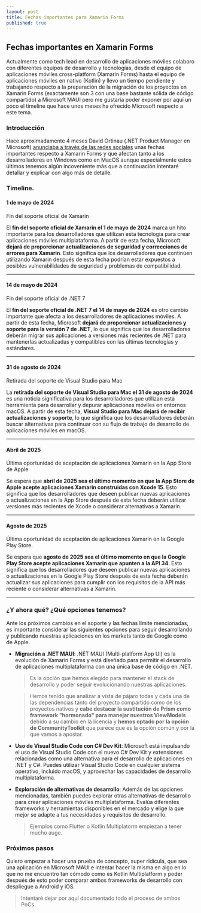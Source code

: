 ```yaml
---
layout: post
title: Fechas importantes para Xamarin Forms
published: true
---
```


## Fechas importantes en Xamarin Forms

Actualmente como tech lead en desarrollo de aplicaciones móviles colaboro con diferentes equipos de desarrollo y tecnologías, desde el equipo de aplicaciones móviles cross-platform (Xamarin Forms) hasta el equipo de aplicaciones móviles en nativo (Kotlin) y llevo un tiempo pendiente y trabajando respecto a la preparación de la migración de los proyectos en Xamarin Forms (exactamente son 3 con una base bastante sólida de código compartido) a Microsoft MAUI pero me gustaría poder exponer por aquí un poco el timeline que hace unos meses ha ofrecido Microsoft respecto a este tema.

### Introducción

Hace aproximadamente 4 meses David Ortinau (.NET Product Manager en Microsoft) [anunciaba a través de las redes sociales](https://www.linkedin.com/posts/davidortinau_xamarin-to-net-upgrade-survey-activity-7153471606655193088-m0SG) unas fechas importantes respecto a Xamarin Forms y que afectan tanto a los desarrolladores en Windows como en MacOS aunque especialmente estos últimos tenemos algún incoveniente más que a continuación intentaré detallar y explicar con algo más de detalle.

### Timeline.

#### 1 de mayo de 2024
Fin del soporte oficial de Xamarin

El **fin del soporte oficial de Xamarin el 1 de mayo de 2024** marca un hito importante para los desarrolladores que utilizan esta tecnología para crear aplicaciones móviles multiplataforma. A partir de esta fecha, Microsoft **dejará de proporcionar actualizaciones de seguridad y correcciones de errores para Xamarin**. Esto significa que los desarrolladores que continúen utilizando Xamarin después de esta fecha podrían estar expuestos a posibles vulnerabilidades de seguridad y problemas de compatibilidad.

---

#### 14 de mayo de 2024
Fin del soporte oficial de .NET 7

El **fin del soporte oficial de .NET 7 el 14 de mayo de 2024** es otro cambio importante que afecta a los desarrolladores de aplicaciones móviles. A partir de esta fecha, Microsoft **dejará de proporcionar actualizaciones y soporte para la versión 7 de .NET**, lo que significa que los desarrolladores deberán migrar sus aplicaciones a versiones más recientes de .NET para mantenerlas actualizadas y compatibles con las últimas tecnologías y estándares.

---

#### 31 de agosto de 2024
Retirada del soporte de Visual Studio para Mac

La **retirada del soporte de Visual Studio para Mac el 31 de agosto de 2024** es una noticia significativa para los desarrolladores que utilizan esta herramienta para desarrollar y depurar aplicaciones móviles en entornos macOS. A partir de esta fecha, **Visual Studio para Mac dejará de recibir actualizaciones y soporte**, lo que significa que los desarrolladores deberán buscar alternativas para continuar con su flujo de trabajo de desarrollo de aplicaciones móviles en macOS.

---

#### Abril de 2025
Última oportunidad de aceptación de aplicaciones Xamarin en la App Store de Apple

Se espera que **abril de 2025 sea el último momento en que la App Store de Apple acepte aplicaciones Xamarin construidas con Xcode 15**. Esto significa que los desarrolladores que deseen publicar nuevas aplicaciones o actualizaciones en la App Store después de esta fecha deberán utilizar versiones más recientes de Xcode o considerar alternativas a Xamarin.

---

#### Agosto de 2025
Última oportunidad de aceptación de aplicaciones Xamarin en la Google Play Store.

Se espera que **agosto de 2025 sea el último momento en que la Google Play Store acepte aplicaciones Xamarin que apunten a la API 34**. Esto significa que los desarrolladores que deseen publicar nuevas aplicaciones o actualizaciones en la Google Play Store después de esta fecha deberán actualizar sus aplicaciones para cumplir con los requisitos de la API más reciente o considerar alternativas a Xamarin.

---

### ¿Y ahora qué? ¿Qué opciones tenemos?

Ante los próximos cambios en el soporte y las fechas límite mencionadas, es importante considerar las siguientes opciones para seguir desarrollando y publicando nuestras aplicaciones en los markets tanto de Google como de Apple.

* **Migración a .NET MAUI**: .NET MAUI (Multi-platform App UI) es la evolución de Xamarin.Forms y está diseñado para permitir el desarrollo de aplicaciones multiplataforma con una única base de código en .NET. 
  > Es la opción que hemos elegido para mantener el stack de desarrollo y poder seguir evolucionando nuestras aplicaciones.

  > Hemos tenido que analizar a vista de pájaro todas y cada una de las dependencias tanto del proyecto compartido como de los proyectos nativos y **cabe destacar la sustitución de Prism como framework "hormonado" para manejar nuestros ViewModels** debido a su cambio en la licencia y **hemos optado por la opción de CommunityToolkit** que parece que es la opción común y por la que vamos a apostar.

* **Uso de Visual Studio Code con C# Dev Kit**: Microsoft está impulsando el uso de Visual Studio Code con el nuevo C# Dev Kit y extensiones relacionadas como una alternativa para el desarrollo de aplicaciones en .NET y C#. Puedes utilizar Visual Studio Code en cualquier sistema operativo, incluido macOS, y aprovechar las capacidades de desarrollo multiplataforma.

* **Exploración de alternativas de desarrollo**: Además de las opciones mencionadas, también puedes explorar otras alternativas de desarrollo para crear aplicaciones móviles multiplataforma. Evalúa diferentes frameworks y herramientas disponibles en el mercado y elige la que mejor se adapte a tus necesidades y requisitos de desarrollo.
  > Ejemplos como Flutter o Kotlin Multiplatorm empiezan a tener mucho auge.

### Próximos pasos

Quiero empezar a hacer una prueba de concepto, super ridícula, que sea una aplicación en Microsoft MAUI e intentar hacer la misma en algo en lo que no me encuentro tan cómodo como es Kotlin Multiplatform y poder después de esto poder comparar ambos frameworks de desarrollo con despliegue a Android y iOS.

> Intentaré dejar por aquí documentado todo el proceso de ambos PoCs.